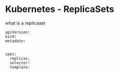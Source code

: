 # Kubernetes - ReplicaSets

what is a replicaset

```
apiVersion:
kind:
metadate:


spec:
  replicas:
  selector:
  template:

```